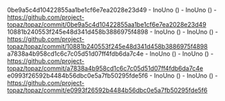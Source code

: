0be9a5c4d10422855aa1be1cf6e7ea2028e23d49 - InoUno () - InoUno () - https://github.com/project-topaz/topaz/commit/0be9a5c4d10422855aa1be1cf6e7ea2028e23d49
10881b240553f245e48d341d458b3886975f4898 - InoUno () - InoUno () - https://github.com/project-topaz/topaz/commit/10881b240553f245e48d341d458b3886975f4898
a7838a4b958cd1c6c7c05d51d07ff4fdb6da7c4e - InoUno () - InoUno () - https://github.com/project-topaz/topaz/commit/a7838a4b958cd1c6c7c05d51d07ff4fdb6da7c4e
e0993f26592b4484b56dbc0e5a7fb50295fde5f6 - InoUno () - InoUno () - https://github.com/project-topaz/topaz/commit/e0993f26592b4484b56dbc0e5a7fb50295fde5f6
